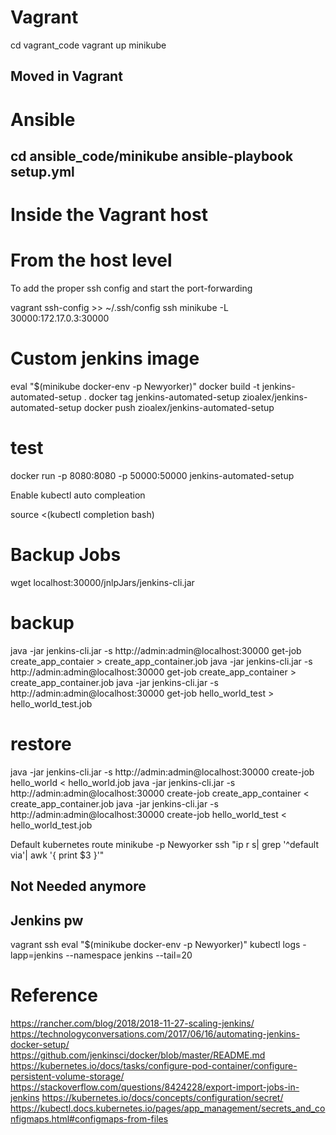 Vagrant
===

  cd vagrant_code
  vagrant up minikube

Moved in Vagrant
--------------------------------
Ansible
===
  cd ansible_code/minikube
  ansible-playbook setup.yml
--------------------------------

Inside the Vagrant host
===


From the host level
===
To add the proper ssh config and start the port-forwarding

  vagrant ssh-config >> ~/.ssh/config
  ssh minikube -L 30000:172.17.0.3:30000

Custom jenkins image
===
  eval "$(minikube docker-env -p Newyorker)"
  docker build -t jenkins-automated-setup .
  docker tag jenkins-automated-setup zioalex/jenkins-automated-setup
  docker push zioalex/jenkins-automated-setup

  # test
  docker run -p 8080:8080 -p 50000:50000 jenkins-automated-setup

Enable kubectl auto compleation

  source <(kubectl completion bash)

Backup Jobs
===
  wget localhost:30000/jnlpJars/jenkins-cli.jar

# backup
  java -jar jenkins-cli.jar -s http://admin:admin@localhost:30000 get-job create_app_contaier > create_app_container.job
  java -jar jenkins-cli.jar -s http://admin:admin@localhost:30000 get-job create_app_container > create_app_container.job
  java -jar jenkins-cli.jar -s http://admin:admin@localhost:30000 get-job hello_world_test > hello_world_test.job

# restore
  java -jar jenkins-cli.jar -s http://admin:admin@localhost:30000 create-job hello_world < hello_world.job
  java -jar jenkins-cli.jar -s http://admin:admin@localhost:30000 create-job create_app_container < create_app_container.job
  java -jar jenkins-cli.jar -s http://admin:admin@localhost:30000 create-job hello_world_test < hello_world_test.job


Default kubernetes route
  minikube -p Newyorker ssh "ip r s| grep '^default via'| awk '{ print \$3 }'"

Not Needed anymore
---
Jenkins pw
---

  vagrant ssh
  eval "$(minikube docker-env -p Newyorker)"
  kubectl logs -lapp=jenkins --namespace jenkins --tail=20


Reference
===
https://rancher.com/blog/2018/2018-11-27-scaling-jenkins/
https://technologyconversations.com/2017/06/16/automating-jenkins-docker-setup/
https://github.com/jenkinsci/docker/blob/master/README.md
https://kubernetes.io/docs/tasks/configure-pod-container/configure-persistent-volume-storage/
https://stackoverflow.com/questions/8424228/export-import-jobs-in-jenkins
https://kubernetes.io/docs/concepts/configuration/secret/
https://kubectl.docs.kubernetes.io/pages/app_management/secrets_and_configmaps.html#configmaps-from-files
